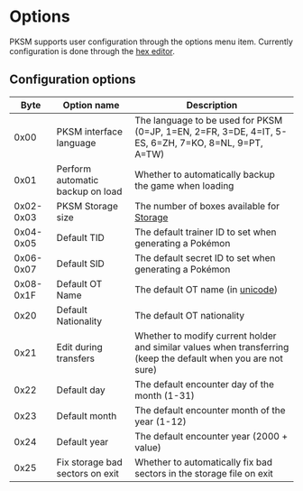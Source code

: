 # Options

PKSM supports user configuration through the options menu
item. Currently configuration is done through the [hex
editor](hex.md).

## Configuration options

| Byte      | Option name                      | Description  |
| --------- | -------------------------------- | -----------  |
| 0x00      | PKSM interface language          | The language to be used for PKSM (0=JP, 1=EN, 2=FR, 3=DE, 4=IT, 5-ES, 6=ZH, 7=KO, 8=NL, 9=PT, A=TW) |
| 0x01      | Perform automatic backup on load | Whether to automatically backup the game when loading |
| 0x02-0x03 | PKSM Storage size                | The number of boxes available for [Storage](bank.md) |
| 0x04-0x05 | Default TID                      | The default trainer ID to set when generating a Pokémon |
| 0x06-0x07 | Default SID                      | The default secret ID to set when generating a Pokémon |
| 0x08-0x1F | Default OT Name                  | The default OT name (in [unicode](https://unicode-table.com/en/#basic-latin)) |
| 0x20      | Default Nationality              | The default OT nationality |
| 0x21      | Edit during transfers            | Whether to modify current holder and similar values when transferring (keep the default when you are not sure) |
| 0x22      | Default day                      | The default encounter day of the month (1-31) |
| 0x23      | Default month                    | The default encounter month of the year          (1-12) |
| 0x24      | Default year                     | The default encounter year (2000 + value) |
| 0x25      | Fix storage bad sectors on exit  | Whether to automatically fix bad sectors in the storage file on exit |
